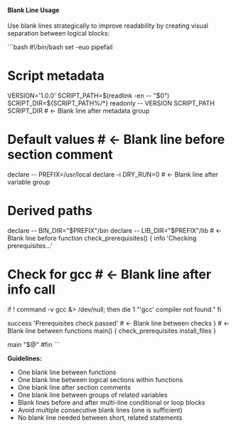 #### Blank Line Usage

Use blank lines strategically to improve readability by creating visual separation between logical blocks:

\`\`\`bash
#!/bin/bash
set -euo pipefail

# Script metadata
VERSION='1.0.0'
SCRIPT_PATH=$(readlink -en -- "$0")
SCRIPT_DIR=${SCRIPT_PATH%/*}
readonly -- VERSION SCRIPT_PATH SCRIPT_DIR
                                          # ← Blank line after metadata group

# Default values                          # ← Blank line before section comment
declare -- PREFIX=/usr/local
declare -i DRY_RUN=0
                                          # ← Blank line after variable group

# Derived paths
declare -- BIN_DIR="$PREFIX"/bin
declare -- LIB_DIR="$PREFIX"/lib
                                          # ← Blank line before function
check_prerequisites() {
  info 'Checking prerequisites...'

  # Check for gcc                         # ← Blank line after info call
  if ! command -v gcc &> /dev/null; then
    die 1 "'gcc' compiler not found."
  fi

  success 'Prerequisites check passed'    # ← Blank line between checks
}
                                          # ← Blank line between functions
main() {
  check_prerequisites
  install_files
}

main "$@"
#fin
\`\`\`

**Guidelines:**
- One blank line between functions
- One blank line between logical sections within functions
- One blank line after section comments
- One blank line between groups of related variables
- Blank lines before and after multi-line conditional or loop blocks
- Avoid multiple consecutive blank lines (one is sufficient)
- No blank line needed between short, related statements
